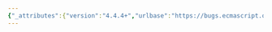 ```yaml
---
{"_attributes":{"version":"4.4.4+","urlbase":"https://bugs.ecmascript.org/","maintainer":"dherman@mozilla.com"},"bug":{"bug_id":4290,"creation_ts":"2015-04-16 10:38:00 -0700","short_desc":"12.2.2 Intl.DateTimeFormat.supportedLocalesOf: Steps 4-6 can be merged","delta_ts":"2015-04-16 20:43:54 -0700","product":"Internationalization - ECMA-402","component":"Specification","version":"Edition 2.0 drafts","rep_platform":"All","op_sys":"All","bug_status":"RESOLVED","resolution":"FIXED","priority":"Normal","bug_severity":"enhancement","everconfirmed":true,"reporter":{"uid":"andrebargull","name":"André Bargull"},"assigned_to":{"uid":"waldron.rick","name":"Rick Waldron"},"cc":"waldron.rick","long_desc":[{"commentid":14202,"comment_count":0,"who":{"uid":"andrebargull","name":"André Bargull"},"bug_when":"2015-04-16 10:38:43 -0700","thetext":"12.2.2 Intl.DateTimeFormat.supportedLocalesOf (locales [, options ])\n\nSteps 4-6 can be merged to:\n\n> Return SupportedLocales(availableLocales, requestedLocales, options)."},{"commentid":14214,"comment_count":1,"who":{"uid":"waldron.rick","name":"Rick Waldron"},"bug_when":"2015-04-16 12:09:42 -0700","thetext":"> Steps 4-6 can be merged to:\n> Return SupportedLocales(availableLocales, requestedLocales, options).\n\n\nFixed."}]}}
---
```

